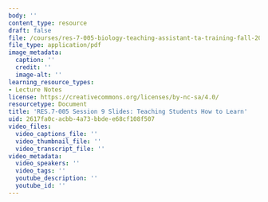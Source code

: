 ```yaml
---
body: ''
content_type: resource
draft: false
file: /courses/res-7-005-biology-teaching-assistant-ta-training-fall-2021/session-9_-teaching-students-how-to-learn_edited_processed.pdf
file_type: application/pdf
image_metadata:
  caption: ''
  credit: ''
  image-alt: ''
learning_resource_types:
- Lecture Notes
license: https://creativecommons.org/licenses/by-nc-sa/4.0/
resourcetype: Document
title: 'RES.7-005 Session 9 Slides: Teaching Students How to Learn'
uid: 2617fa0c-acbb-4a73-bbde-e68cf108f507
video_files:
  video_captions_file: ''
  video_thumbnail_file: ''
  video_transcript_file: ''
video_metadata:
  video_speakers: ''
  video_tags: ''
  youtube_description: ''
  youtube_id: ''
---
```

